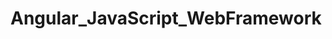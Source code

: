 # Angular_JavaScript_WebFramework   
               
       
    
      
           
     
                     
         
    
         
   
